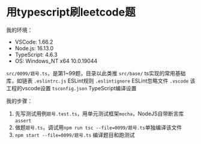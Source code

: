 # 用typescript刷leetcode题

我的环境：
* VSCode: 1.66.2
* Node.js: 16.13.0
* TypeScript: 4.6.3
* OS: Windows_NT x64 10.0.19044

`src/0099/题号.ts`，是第1~99题，目录以此类推
`src/base/` ts实现的常用基础库，如链表
`.eslintrc.js` ESLint规则
`.eslintignore` ESLint忽略文件
`.vscode` 该工程的vscode设置
`tsconfig.json` TypeScript编译设置

我的步骤：

1. 先写测试用例`题号.test.ts`，用单元测试框架`mocha`，NodeJS自带断言库`assert`
2. 做题`题号.ts`，调试用`npm run tsc --file=0099/题号.ts`单独编译该文件
3. `npm start --file=0099/题号.ts` 编译题目和跑测试
